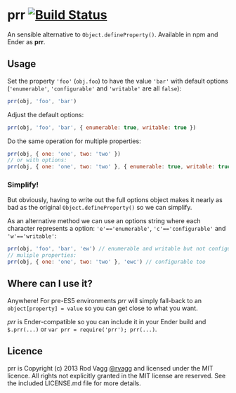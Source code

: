 # prr [![Build Status](https://secure.travis-ci.org/rvagg/prr.png)](http://travis-ci.org/rvagg/prr)

An sensible alternative to `Object.defineProperty()`. Available in npm and Ender as **prr**.

## Usage

Set the property `'foo'` (`obj.foo`) to have the value `'bar'` with default options (`'enumerable'`, `'configurable'`
and `'writable'` are all `false`):

```js
prr(obj, 'foo', 'bar')
```

Adjust the default options:

```js
prr(obj, 'foo', 'bar', { enumerable: true, writable: true })
```

Do the same operation for multiple properties:

```js
prr(obj, { one: 'one', two: 'two' })
// or with options:
prr(obj, { one: 'one', two: 'two' }, { enumerable: true, writable: true })
```

### Simplify!

But obviously, having to write out the full options object makes it nearly as bad as the
original `Object.defineProperty()` so we can simplify.

As an alternative method we can use an options string where each character represents a
option: `'e'=='enumerable'`, `'c'=='configurable'` and `'w'=='writable'`:

```js
prr(obj, 'foo', 'bar', 'ew') // enumerable and writable but not configurable
// muliple properties:
prr(obj, { one: 'one', two: 'two' }, 'ewc') // configurable too
```

## Where can I use it?

Anywhere! For pre-ES5 environments *prr* will simply fall-back to an `object[property] = value` so you can get close to
what you want.

*prr* is Ender-compatible so you can include it in your Ender build and `$.prr(...)`
or `var prr = require('prr'); prr(...)`.

## Licence

prr is Copyright (c) 2013 Rod Vagg [@rvagg](https://twitter.com/rvagg) and licensed under the MIT licence. All rights
not explicitly granted in the MIT license are reserved. See the included LICENSE.md file for more details.

